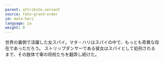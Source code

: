 ```yaml
---
parent: attribute.servant
source: fate-grand-order
id: mata-hari
language: ja
weight: 0
---
```


世界の裏側で活躍した女スパイ。マタ・ハリはスパイの中で、もっとも奇異な存在であっただろう。
ストリップダンサーである彼女はスパイとして処刑されるまで、その肢体で軍の将校たちを翻弄し続けた。
